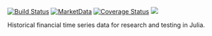 [![Build Status](https://travis-ci.org/JuliaQuant/MarketData.jl.svg?branch=master)](https://travis-ci.org/JuliaQuant/MarketData.jl)
[![MarketData](http://pkg.julialang.org/badges/MarketData_0.6.svg)](http://pkg.julialang.org/?pkg=MarketData&ver=0.6)
[![Coverage Status](https://img.shields.io/coveralls/JuliaQuant/MarketData.jl.svg)](https://coveralls.io/r/JuliaQuant/MarketData.jl)
[![](https://img.shields.io/badge/docs-latest-blue.svg)](https://JuliaQuant.github.io/MarketData.jl/latest)

Historical financial time series data for research and testing in Julia.
